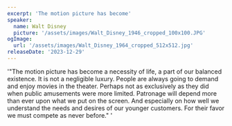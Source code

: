 ```yaml
---
excerpt: 'The motion picture has become'
speaker:
  name: Walt Disney
  picture: '/assets/images/Walt_Disney_1946_cropped_100x100.JPG'
ogImage:
  url: '/assets/images/Walt_Disney_1964_cropped_512x512.jpg'
releaseDate: '2023-12-29'
---
```


'"The motion picture has become a necessity of life, a part of our balanced existence. It is not a negligible luxury. People are always going to demand and enjoy movies in the theater. Perhaps not as exclusively as they did when public amusements were more limited. Patronage will depend more than ever upon what we put on the screen. And especially on how well we understand the needs and desires of our younger customers. For their favor we must compete as never before."'

